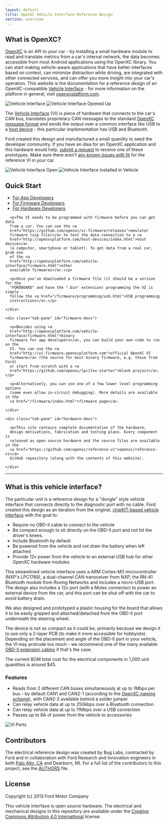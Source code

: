 ```yaml
---
layout: default
title: OpenXC Vehicle Interface Reference Design
section: overview
---
```


<h2>What is OpenXC?</h2>

[OpenXC][openxc] is an API to your car - by installing a small hardware module
to read and translate metrics from a car's internal network, the data becomes
accessible from most Android applications using the OpenXC library. You can
start making vehicle-aware applications that have better interfaces based on
context, can minimize distraction while driving, are integrated with other
connected services, and can offer you more insight into your car's operation.
This website is the documentation for a reference design of an OpenXC-compatible
[Vehicle Interface](http://openxcplatform.com/vehicle-interface/index.html)  -
for more information on the platform in general, visit
[openxcplatform.com][openxc].

![Vehicle Interface](/static/images/vi-surface.png)
![Vehicle Interface Opened Up](/static/images/vi-packaging.png)

The [Vehicle Interface](http://openxcplatform.com/vehicle-interface/index.html)
(VI) is piece of hardware that connects to the car's CAN bus, translates
proprietary CAN messages to the standard [OpenXC message format][output-format]
and sends the output over a common interface like USB to a [host device][] -
this particular implementation has USB and Bluetooth.

Ford created this design and manufactured a small quantity to seed the developer
community. If you have an idea for an OpenXC application and this hardware would
help, [submit a
request](https://docs.google.com/forms/d/1-l7_i7b6xsITh9q3Pr1NCjAU6Yw_cTPEgrPCNCggQec/viewform)
to receive one of these prototypes. Make sure there aren't [any known issues
with
fit](https://github.com/openxc/openxcplatform.com/wiki/Vehicle-interface-physical-fit-compatibility)
for the reference VI in your car.

![Vehicle Interface Open](/static/images/vi-opening.jpg)
![Vehicle Interface Installed in Vehicle](/static/images/vi-installed-in-vehicle.jpg)

<h2>Quick Start</h2>

<div class="tabbable">
  <ul class="nav nav-tabs">
    <li class="active"><a href="#app-devs" data-toggle="tab">For App Developers</a></li>
    <li><a href="#firmware-devs" data-toggle="tab">For Firmware Developers</a></li>
    <li><a href="#hardware-devs" data-toggle="tab">For Hardware Developers</a></li>
  </ul>
  <div class="tab-content">
    <div class="active tab-pane" id="app-devs">

      <p>The VI needs to be programmed with firmware before you can get data
      from a car. You can use the <a
      href="https://github.com/openxc/vi-firmware/releases">emulator
      firmware (zip file)</a> to test the data connection to a <a
      href="http://openxcplatform.com/host-devices/index.html">host device</a>
      (a computer, smartphone or tablet). To get data from a real car, grab one
      of the <a
      href="http://openxcplatform.com/vehicle-interface/firmware.html">other
      available firmwares</a>.</p>

      <p>Once you've downloaded a firmware file (it should be a version for the
      "FORDBOARD" and have the ".bin" extension) programming the VI is simple -
      follow the <a href="/firmware/programming/usb.html">USB programming
      instructions</a>.</p>

    </div>

    <div class="tab-pane" id="firmware-devs">

      <p>Besides using <a
      href="http://openxcplatform.com/vehicle-interface/firmware.html">binary
      firmware for app developers</a>, you can build your own code to run on the
      VI. You can use the <a
      href="http://vi-firmware.openxcplatform.com">official OpenXC VI
      firmware</a> (the source for most binary firmware, e.g. those from Ford)
      or start from scratch with a <a
      href="https://github.com/openxc/lpc17xx-starter">blank project</a>.</p>

      <p>Alternatively, you can use one of a few lower level programming options
      (some even allow in-circuit debugging). More details are available in the
      <a href="/firmware/index.html">firmware page</a>.

    </div>

    <div class="tab-pane" id="hardware-devs">

      <p>This site contains complete documentation of the hardware,
      design motivations, fabrication and testing plans. Every component is
      released as open source hardware and the source files are available in the
      <a href="https://github.com/openxc/reference-vi">openxc/reference-vi</a>
      GitHub repository (along with the contents of this website).

    </div>
  </div>
</div>

<hr/>

<h2>What is this vehicle interface?</h2>

The particular unit is a reference design for a "dongle" style vehicle interface
that connects directly to the diagnostic port with no cable. Ford created this
design as an iteration from the original, [chipKIT-based vehicle
interface](http://chipkit-vi.openxcplatform.com) with the goal to:

* Require no OBD-II cable to connect to the vehicle
* Be compact enough to sit directly on the OBD-II port and not hit the driver's
  knees.
* Include Bluetooth by default
* Be powered from the vehicle and not drain the battery when left attached
* Provide 12v power from the vehicle to an external USB hub for other OpenXC
  hardware modules

This streamlined vehicle interface uses a ARM Cortex-M3 microcontroller (NXP's
LPC1769), a dual-channel CAN transceiver from NXP, the RN-41 Bluetooth
module from Roving
Networks and includes a micro-USB port. The design also includes a 12v port
(with a Molex connector) to power an external device from the car, and this port
can be shut off with the car to avoid battery drain.

We also designed and prototyped a plastic housing for the board that allows it
to be easily gripped and attached/detached from the OBD-II port underneath the
steering wheel.

The device is not as compact as it could be, primarily because we design it to
use only a 2-layer PCB (to make it more accessible for hobbyists). Depending on
the placement and angle of the OBD-II port in your vehicle, the VI may protrude
too much - we recommend one of the many available [OBD-II extension
cables](http://www.obd2cables.com/products/obd-cables/obd-ii-cables/cable-j1962m-to-j1962f-obd-ii-extension-cable-5ft.html)
if that's the case.

The current BOM total cost for the electrical components in 1,000 unit
quantities is around $45.


### Features

* Reads from 2 different CAN buses simultaneously at up to 1Mbps per bus - by
  default CAN1 and CAN2-1 (according to the [OpenXC naming
  scheme](http://openxcplatform.com/vehicle-interface/index.html)), with CAN2-2
  available behind a solder jumper
* Can relay vehicle data at up to 250kbps over a Bluetooth connection
* Can relay vehicle data at up to 11Mbps over a USB connection
* Passes up to 6A of power from the vehicle to accessories

![VI Ports](/static/images/vi-ports.jpg)

## Contributors

The electrical reference design was created by Bug Labs, contracted by
Ford and in
collaboration with Ford Research and Innovation engineers in both [Palo
Alto, CA](https://corporate.ford.com/operations/locations/silicon-valley.html) and Dearborn, MI. For a full list of the
contributors to this project, see the
[AUTHORS](https://github.com/openxc/reference-vi/blob/gh-pages/AUTHORS) file.

## License

Copyright (c) 2013 Ford Motor Company

This vehicle interface is open source hardware. The electrical and mechanical
designs in this repository are available under the [Creative Commons Attribution
4.0 International](http://creativecommons.org/licenses/by/4.0/deed.en_US) license.

[output-format]: http://openxcplatform.com/vehicle-interface/output-format.html
[host device]: http://openxcplatform.com/android/index.html
[openxc]: http://openxcplatform.com

